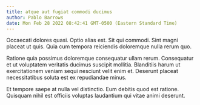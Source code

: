 ```yaml
---
title: atque aut fugiat commodi ducimus
author: Pablo Barrows
date: Mon Feb 28 2022 08:42:41 GMT-0500 (Eastern Standard Time)
---
```

Occaecati dolores quasi. Optio alias est. Sit qui commodi. Sint magni placeat ut quis. Quia cum tempora reiciendis doloremque nulla rerum quo.

 Ratione quia possimus doloremque consequatur ullam rerum. Consequatur et ut voluptatem veritatis ducimus suscipit mollitia. Blanditiis harum ut exercitationem veniam sequi nesciunt velit enim et. Deserunt placeat necessitatibus soluta est ex repudiandae minus.

 Et tempore saepe at nulla vel distinctio. Eum debitis quod est ratione. Quisquam nihil est officiis voluptas laudantium qui vitae animi deserunt.